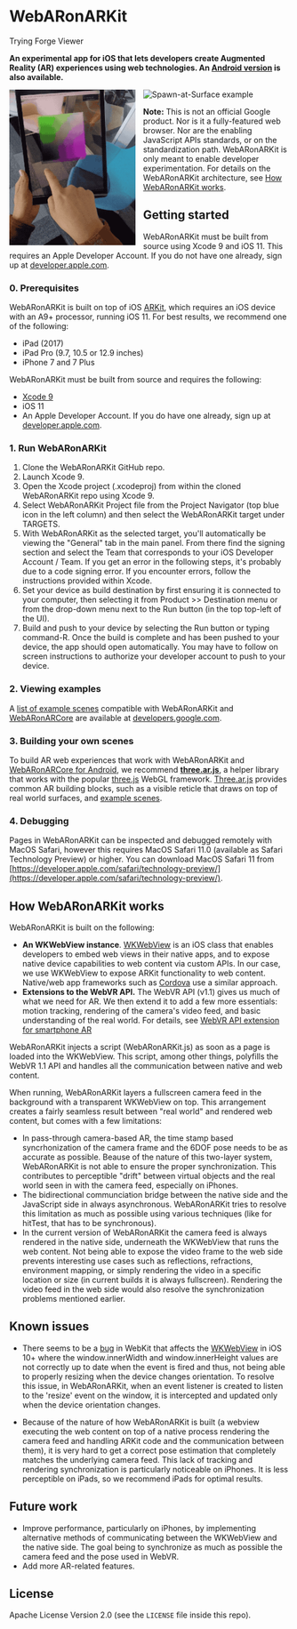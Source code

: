 # WebARonARKit 

Trying Forge Viewer

**An experimental app for iOS that lets developers create Augmented Reality (AR) experiences using web technologies. An [Android version](https://github.com/google-ar/WebARonARCore) is also available.**

<img alt="Spawn-at-Camera example" src="https://github.com/google-ar/three.ar.js/raw/master/examples/screencaps/20170829-arkit-spawnAtCamera-1.gif" style="float: left; object-fit: cover; width: 45%; height: 20em; margin-right: 1em; "><img alt="Spawn-at-Surface example" src="https://github.com/google-ar/three.ar.js/raw/master/examples/screencaps/20170829-arkit-spawnAtSurface-1.gif" style="width: 45%; height: 20em; object-fit: cover;">

**Note:** This is not an official Google product. Nor is it a fully-featured web browser. Nor are the enabling JavaScript APIs standards, or on the standardization path. WebARonARKit is only meant to enable developer experimentation. For details on the WebARonARKit architecture, see [How WebARonARKit works](#HowWebARonARKitWorks).

## Getting started
WebARonARKit must be built from source using Xcode 9 and iOS 11. This requires an Apple Developer Account. If you do not have one already, sign up at [developer.apple.com](http://developer.apple.com).

### <a name="Prerequisites">0. Prerequisites</a> 
WebARonARKit is built on top of iOS [ARKit](https://developer.apple.com/arkit/), which requires an iOS device with an A9+ processor, running iOS 11. For best results, we recommend one of the following:

+ iPad (2017)
+ iPad Pro (9.7, 10.5 or 12.9 inches)
+ iPhone 7 and 7 Plus

WebARonARKit must be built from source and requires the following:

+ [Xcode 9](https://developer.apple.com/xcode/) 
+ iOS 11
+ An Apple Developer Account. If you do have one already, sign up at [developer.apple.com](http://developer.apple.com).


### <a name="RunWebARonARKit">1. Run WebARonARKit</a>
1. Clone the WebARonARKit GitHub repo.
2. Launch Xcode 9.
3. Open the Xcode project (.xcodeproj) from within the cloned WebARonARKit repo using Xcode 9. 
4. Select WebARonARKit Project file from the Project Navigator (top blue icon in the left column) and then select the WebARonARKit target under TARGETS. 
5. With WebARonARKit as the selected target, you'll automatically be viewing the "General" tab in the main panel. From there find the signing section and select the Team that corresponds to your iOS Developer Account / Team. If you get an error in the following steps, it's probably due to a code signing error. If you encounter errors, follow the instructions provided within Xcode.
6. Set your device as build destination by first ensuring it is connected to your computer, then selecting it from Product >> Destination menu or from the drop-down menu next to the Run button (in the top top-left of the UI).
7. Build and push to your device by selecting the Run button or typing command-R. Once the build is complete and has been pushed to your device, the app should open automatically. You may have to follow on screen instructions to authorize your developer account to push to your device.

### <a name="ViewingExamples">2. Viewing examples</a>
A [list of example scenes](https://developers.google.com/ar/develop/web/getting-started#examples) compatible with WebARonARKit and [WebARonARCore](https://github.com/google-ar/WebARonARCore) are available at [developers.google.com](https://developers.google.com/ar/develop/web/getting-started#examples).

### <a name="BuildingScenes">3. Building your own scenes</a>
To build AR web experiences that work with WebARonARKit and [WebARonARCore for Android](https://github.com/google-ar/WebARonARCore), we recommend **[three.ar.js](https://github.com/google-ar/three.ar.js)**, a helper library that works with the popular [three.js](http://threejs.org) WebGL framework. [Three.ar.js](https://github.com/google-ar/three.ar.js) provides common AR building blocks, such as a visible reticle that draws on top of real world surfaces, and [example scenes](https://github.com/google-ar/three.ar.js#examples).

### <a name="Debugging">4. Debugging </a>
Pages in WebARonARKit can be inspected and debugged remotely with MacOS Safari, however this requires MacOS Safari 11.0 (available as Safari Technology Preview) or higher. You can download MacOS Safari 11 from [https://developer.apple.com/safari/technology-preview/](https://developer.apple.com/safari/technology-preview/). 

## <a name="HowWebARonARKitWorks">How WebARonARKit works</a>

WebARonARKit is built on the following:

* **An WKWebView instance**. [WKWebView](https://developer.apple.com/documentation/webkit/wkwebview) is an iOS class that enables developers to embed web views in their native apps, and to expose native device capabilities to web content via custom APIs. In our case, we use WKWebView to expose ARKit functionality to web content. Native/web app frameworks such as [Cordova](https://cordova.apache.org/) use a similar approach.
* **Extensions to the WebVR API.** The WebVR API (v1.1) gives us much of what we need for AR. We then extend it to add a few more essentials: motion tracking, rendering of the camera's video feed, and basic understanding of the real world. For details, see [WebVR API extension for smartphone AR](https://github.com/google-ar/three.ar.js/blob/master/webvr_ar_extension.md)

WebARonARKit injects a script (WebARonARKit.js) as soon as a page is loaded into the WKWebView. This script, among other things, polyfills the WebVR 1.1 API and handles all the communication between native and web content.

When running, WebARonARKit layers a fullscreen camera feed in the background with a transparent WKWebView on top. This arrangement creates a fairly seamless result between "real world" and rendered web content, but comes with a few limitations:

* In pass-through camera-based AR, the time stamp based syncrhonization of the camera frame and the 6DOF pose needs to be as accurate as possible. Beause of the nature of this two-layer system, WebARonARKit is not able to ensure the proper synchronization. This contributes to perceptible "drift" between virtual objects and the real world seen in with the camera feed, especially on iPhones.
* The bidirectional communciation bridge between the native side and the JavaScript side in always asynchronous. WebARonARKit tries to resolve this limitation as much as possible using various techniques (like for hitTest, that has to be synchronous).
* In the current version of WebARonARKit the camera feed is always rendered in the native side, underneath the WKWebView that runs the web content. Not being able to expose the video frame to the web side prevents interesting use cases such as reflections, refractions, environment mapping, or simply rendering the video in a specific location or size (in current builds it is always fullscreen). Rendering the video feed in the web side would also resolve the synchronization problems mentioned earlier.

## <a name="KnownIssues">Known issues</a>
+ There seems to be a [bug](https://bugs.webkit.org/show_bug.cgi?id=170595) in WebKit that affects the [WKWebView](https://developer.apple.com/documentation/webkit/wkwebview) in iOS 10+ where the window.innerWidth and window.innerHeight values are not correctly up to date when the event is fired and thus, not being able to properly resizing when the device changes orientation. To resolve this issue, in WebARonARKit, when an event listener is created to listen to the 'resize' event on the window, it is intercepted and updated only when the device orientation changes.

+ Because of the nature of how WebARonARKit is built (a webview executing the web content on top of a native process rendering the camera feed and handling ARKit code and the communication between them), it is very hard to get a correct pose estimation that completely matches the underlying camera feed. This lack of tracking and rendering synchronization is particularly noticeable on iPhones. It is less perceptible on iPads, so we recommend iPads for optimal results.

## <a name="FutureWork">Future work</a>
+ Improve performance, particularly on iPhones, by implementing alternative methods of communicating between the WKWebView and the native side. The goal being to synchronize as much as possible the camera feed and the pose used in WebVR.
+ Add more AR-related features.

## <a name="License">License</a>
Apache License Version 2.0 (see the `LICENSE` file inside this repo).
